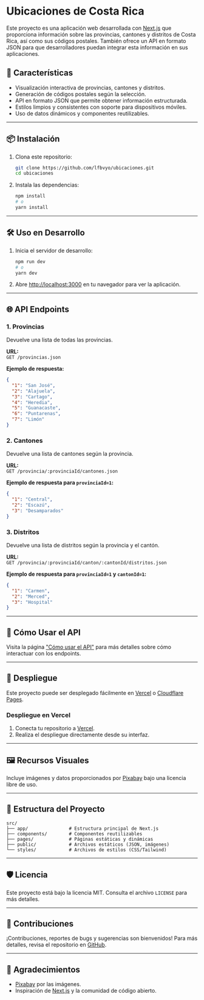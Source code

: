 
# Ubicaciones de Costa Rica

Este proyecto es una aplicación web desarrollada con [Next.js](https://nextjs.org/) que proporciona información sobre las provincias, cantones y distritos de Costa Rica, así como sus códigos postales. También ofrece un API en formato JSON para que desarrolladores puedan integrar esta información en sus aplicaciones.

## 🚀 Características

- Visualización interactiva de provincias, cantones y distritos.
- Generación de códigos postales según la selección.
- API en formato JSON que permite obtener información estructurada.
- Estilos limpios y consistentes con soporte para dispositivos móviles.
- Uso de datos dinámicos y componentes reutilizables.

---

## 📦 Instalación

1. Clona este repositorio:

   ```bash
   git clone https://github.com/lfbvyo/ubicaciones.git
   cd ubicaciones
   ```

2. Instala las dependencias:

   ```bash
   npm install
   # o
   yarn install
   ```

---

## 🛠 Uso en Desarrollo

1. Inicia el servidor de desarrollo:

   ```bash
   npm run dev
   # o
   yarn dev
   ```

2. Abre [http://localhost:3000](http://localhost:3000) en tu navegador para ver la aplicación.

---

## 🌐 API Endpoints

### 1. Provincias
Devuelve una lista de todas las provincias.

**URL:**  
`GET /provincias.json`

**Ejemplo de respuesta:**
```json
{
  "1": "San José",
  "2": "Alajuela",
  "3": "Cartago",
  "4": "Heredia",
  "5": "Guanacaste",
  "6": "Puntarenas",
  "7": "Limón"
}
```

### 2. Cantones
Devuelve una lista de cantones según la provincia.

**URL:**  
`GET /provincia/:provinciaId/cantones.json`

**Ejemplo de respuesta para `provinciaId=1`:**
```json
{
  "1": "Central",
  "2": "Escazú",
  "3": "Desamparados"
}
```

### 3. Distritos
Devuelve una lista de distritos según la provincia y el cantón.

**URL:**  
`GET /provincia/:provinciaId/canton/:cantonId/distritos.json`

**Ejemplo de respuesta para `provinciaId=1` y `cantonId=1`:**
```json
{
  "1": "Carmen",
  "2": "Merced",
  "3": "Hospital"
}
```

---

## 🌟 Cómo Usar el API

Visita la página ["Cómo usar el API"](http://localhost:3000/api-instructions) para más detalles sobre cómo interactuar con los endpoints.

---

## 🚀 Despliegue

Este proyecto puede ser desplegado fácilmente en [Vercel](https://vercel.com/) o [Cloudflare Pages](https://pages.cloudflare.com/).

### Despliegue en Vercel
1. Conecta tu repositorio a [Vercel](https://vercel.com/).
2. Realiza el despliegue directamente desde su interfaz.

---

## 🖼 Recursos Visuales

Incluye imágenes y datos proporcionados por [Pixabay](https://pixabay.com/) bajo una licencia libre de uso.

---

## 📂 Estructura del Proyecto

```plaintext
src/
├── app/               # Estructura principal de Next.js
├── components/        # Componentes reutilizables
├── pages/             # Páginas estáticas y dinámicas
├── public/            # Archivos estáticos (JSON, imágenes)
└── styles/            # Archivos de estilos (CSS/Tailwind)
```

---

## 🛡 Licencia

Este proyecto está bajo la licencia MIT. Consulta el archivo `LICENSE` para más detalles.

---

## 🤝 Contribuciones

¡Contribuciones, reportes de bugs y sugerencias son bienvenidos! Para más detalles, revisa el repositorio en [GitHub](https://github.com/lfbvyo/ubicaciones).

---

## 🙌 Agradecimientos

- [Pixabay](https://pixabay.com/) por las imágenes.
- Inspiración de [Next.js](https://nextjs.org/) y la comunidad de código abierto.

